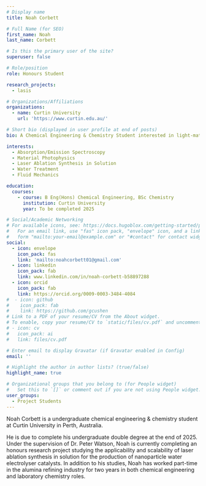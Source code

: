 ```yaml
---
# Display name
title: Noah Corbett

# Full Name (for SEO)
first_name: Noah
last_name: Corbett

# Is this the primary user of the site?
superuser: false

# Role/position
role: Honours Student

research_projects:
  - lasis

# Organizations/Affiliations
organizations:
  - name: Curtin University
    url: 'https://www.curtin.edu.au/'

# Short bio (displayed in user profile at end of posts)
bio: A Chemical Engineering & Chemistry Student interested in light-matter interactions and applications, and addressing modern challenges such as water scarcity.

interests:
  - Absorption/Emission Spectroscopy
  - Material Photophysics
  - Laser Ablation Synthesis in Solution
  - Water Treatment
  - Fluid Mechanics

education:
  courses:
    - course: B Eng(Hons) Chemical Engineering, BSc Chemistry
      institution: Curtin University
      year: To be completed 2025

# Social/Academic Networking
# For available icons, see: https://docs.hugoblox.com/getting-started/page-builder/#icons
#   For an email link, use "fas" icon pack, "envelope" icon, and a link in the
#   form "mailto:your-email@example.com" or "#contact" for contact widget.
social:
  - icon: envelope
    icon_pack: fas
    link: 'mailto:noahcorbett01@gmail.com'
  - icon: linkedin
    icon_pack: fab
    link: www.linkedin.com/in/noah-corbett-b58897288
  - icon: orcid
    icon_pack: fab
    link: https://orcid.org/0009-0003-3484-4084
#  - icon: github
#    icon_pack: fab
#    link: https://github.com/gcushen
# Link to a PDF of your resume/CV from the About widget.
# To enable, copy your resume/CV to `static/files/cv.pdf` and uncomment the lines below.
# - icon: cv
#   icon_pack: ai
#   link: files/cv.pdf

# Enter email to display Gravatar (if Gravatar enabled in Config)
email: ''

# Highlight the author in author lists? (true/false)
highlight_name: true

# Organizational groups that you belong to (for People widget)
#   Set this to `[]` or comment out if you are not using People widget.
user_groups:
  - Project Students 
---
```


Noah Corbett is a undergraduate chemical engineering & chemistry student at Curtin University in Perth, Australia.

He is due to complete his undergraduate double degree at the end of 2025. Under the supervision of Dr. Peter Watson, Noah is currently completing an honours research project studying the applicability and scalability of laser ablation synthesis in solution  for the production of nanoparticle water electrolyser catalysts. In addition to his studies, Noah has worked part-time in the alumina refining industry for two years in both chemical engineering and laboratory chemistry roles. 
